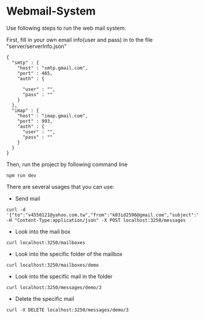 # Webmail-System
Use following steps to run the web mail system:

First, fill in your own email info(user and pass) in to the file "server/serverInfo.json"
```
{
  "smtp" : {
    "host" : "smtp.gmail.com",
    "port" : 465,
    "auth" : {
      
      "user" : "",
      "pass" : ""
    }
  },
  "imap" : {
    "host" : "imap.gmail.com",
    "port" : 993,
    "auth" : {
      "user" : "",
      "pass" : ""
    }
  }
}
```
Then, run the project by following command line
```
npm run dev
```

There are several usages that you can use:
- Send mail
```
curl -d '{"to":"v4550121@yahoo.com.tw","from":"k03id2596@gmail.com","subject":"test2","message":"hihihihihihiihih"}' -H "Content-Type:application/json" -X POST localhost:3250/messages
```
- Look into the mail box
```
curl localhost:3250/mailboxes
```
- Look into the specific folder of the mailbox
```
curl localhost:3250/mailboxes/demo
```
- Look into the specific mail in the folder
```
curl localhost:3250/messages/demo/3
```
- Delete the specific mail
```
curl -X DELETE localhost:3250/messages/demo/3
```
